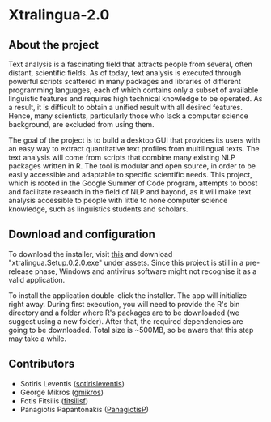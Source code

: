 # Xtralingua-2.0
## About the project
Text analysis is a fascinating field that attracts people from several, often distant, scientific fields. As of today, text analysis is executed through powerful scripts scattered in many packages and libraries of different programming languages, each of which contains only a subset of available linguistic features and requires high technical knowledge to be operated. As a result, it is difficult to obtain a unified result with all desired features. Hence, many scientists, particularly those who lack a computer science background, are excluded from using them.

The goal of the project is to build a desktop GUI that provides its users with an easy way to extract quantitative text profiles from multilingual texts. The text analysis will come from scripts that combine many existing NLP packages written in R. The tool is modular and open source, in order to be easily accessible and adaptable to specific scientific needs. This project, which is rooted in the Google Summer of Code program, attempts to boost and facilitate research in the field of NLP and bayond, as it will make text analysis accessible to people with little to none computer science knowledge, such as linguistics students and scholars.

## Download and configuration
To download the installer, visit [this](https://github.com/hocrt/Xtralingua-2.0/releases/tag/v0.2.0) and download "xtralingua.Setup.0.2.0.exe" under assets. Since this project is still in a pre-release phase, Windows and antivirus software might not recognise it as a valid application.

To install the application double-click the installer. The app will initialize right away.
During first execution, you will need to provide the R's bin directory and a folder where R's packages are to be downloaded (we suggest using a new folder).
After that, the required dependencies are going to be downloaded. Total size is ~500MB, so be aware that this step may take a while. 

## Contributors
 * Sotiris Leventis ([sotirisleventis](https://github.com/sotirisleventis))
 * George Mikros ([gmikros](https://github.com/gmikros))
 * Fotis Fitsilis ([fitsilisf](https://github.com/fitsilisf))
 * Panagiotis Papantonakis ([PanagiotisP](https://github.com/PanagiotisP))
  
